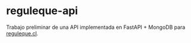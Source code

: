 # reguleque-api
Trabajo preliminar de una API implementada en FastAPI + MongoDB para [reguleque.cl](https://reguleque.cl).
